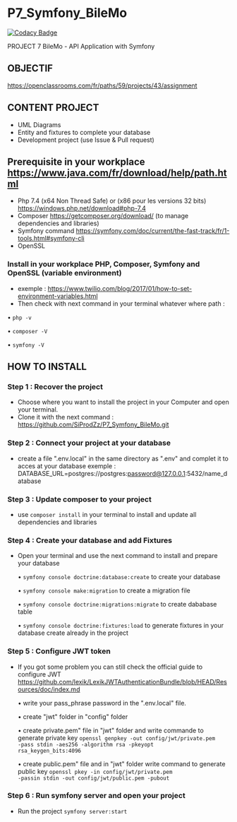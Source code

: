 # P7_Symfony_BileMo

[![Codacy Badge](https://api.codacy.com/project/badge/Grade/7828d6fe49e04b90b5402cf033b2d964)](https://app.codacy.com/gh/SiProdZz/P7_Symfony_BileMo?utm_source=github.com&utm_medium=referral&utm_content=SiProdZz/P7_Symfony_BileMo&utm_campaign=Badge_Grade_Settings)

PROJECT 7 BileMo - API Application with Symfony

## OBJECTIF 
<https://openclassrooms.com/fr/paths/59/projects/43/assignment>

## CONTENT PROJECT
-   UML Diagrams
-   Entity and fixtures to complete your database
-   Development project (use Issue & Pull request)

## Prerequisite in your workplace <https://www.java.com/fr/download/help/path.html>
-   Php 7.4  (x64 Non Thread Safe) or (x86 pour les versions 32 bits) <https://windows.php.net/download#php-7.4>
-   Composer  <https://getcomposer.org/download/> (to manage dependencies and libraries)
-   Symfony command <https://symfony.com/doc/current/the-fast-track/fr/1-tools.html#symfony-cli>
-   OpenSSL

### Install in your workplace PHP, Composer, Symfony and OpenSSL (variable environment)
-   exemple : <https://www.twilio.com/blog/2017/01/how-to-set-environment-variables.html>
-   Then check with next command in your terminal whatever where path :

  • <code>php -v</code>

  • <code>composer -V</code>

  • <code>symfony -V</code>

## HOW TO INSTALL

### Step 1 : Recover the project
-   Choose where you want to install the project in your Computer and open your terminal.
-   Clone it with the next command : <https://github.com/SiProdZz/P7_Symfony_BileMo.git>

### Step 2 : Connect your project at your database
-   create a file ".env.local" in the same directory as ".env" and complet it to acces at your database
    exemple : DATABASE_URL=postgres://postgres:password@127.0.0.1:5432/name_database

### Step 3 : Update composer to your project
-   use <code>composer install</code> in your terminal to install and update all dependencies and libraries 

### Step 4 : Create your database and add Fixtures
-   Open your terminal and use the next command to install and prepare your database

    • <code>symfony console doctrine:database:create</code> to create your database

    • <code>symfony console make:migration</code> to create a migration file

    • <code>symfony console doctrine:migrations:migrate</code> to create dababase table

    • <code>symfony console doctrine:fixtures:load</code> to generate fixtures in your database create already in the project

### Step 5 : Configure JWT token
-   If you got some problem you can still check the official guide to configure JWT <https://github.com/lexik/LexikJWTAuthenticationBundle/blob/HEAD/Resources/doc/index.md>

    • write your pass_phrase password in the ".env.local" file.

    • create "jwt" folder in "config" folder

    • create private.pem" file in "jwt" folder and write commande to generate private key <code>openssl genpkey -out config/jwt/private.pem -pass stdin -aes256 -algorithm rsa -pkeyopt rsa_keygen_bits:4096</code>
    
    • create public.pem" file and in "jwt" folder write command to generate public key <code>openssl pkey -in config/jwt/private.pem -passin stdin -out config/jwt/public.pem -pubout</code>

### Step 6 : Run symfony server and open your project
-   Run the project <code>symfony server:start</code>